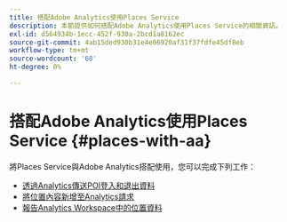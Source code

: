 ```yaml
---
title: 搭配Adobe Analytics使用Places Service
description: 本節提供如何搭配Adobe Analytics使用Places Service的相關資訊。
exl-id: d564934b-1ecc-452f-930a-2bcd1a8162ec
source-git-commit: 4ab15ded930b31e4e06920af31f37fdfe45df8eb
workflow-type: tm+mt
source-wordcount: '60'
ht-degree: 0%

---
```


# 搭配Adobe Analytics使用Places Service {#places-with-aa}

將Places Service與Adobe Analytics搭配使用，您可以完成下列工作：

* [透過Analytics傳送POI登入和退出資料](/help/use-places-with-other-solutions/places-adobe-analytics/use-places-adobe-analytics.md)
* [將位置內容新增至Analytics請求](/help/use-places-with-other-solutions/places-adobe-analytics/run-reports-aa-places-data.md)
* [報告Analytics Workspace中的位置資料](/help/use-places-with-other-solutions/places-adobe-analytics/run-reports-aa-places-data.md)
